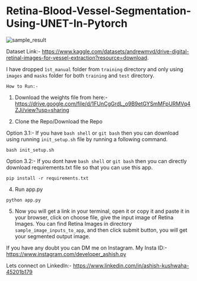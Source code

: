 # Retina-Blood-Vessel-Segmentation-Using-UNET-In-Pytorch

![sample_result](https://user-images.githubusercontent.com/59412013/214139567-8379fa0a-9b02-412e-add0-600e3a64a5c0.png)




Dataset Link:- https://www.kaggle.com/datasets/andrewmvd/drive-digital-retinal-images-for-vessel-extraction?resource=download. 

I have dropped `1st_manual` folder from `training` directory and only using `images` and `masks` folder for both `training` and `test` directory.


`How to Run:-`

1) Download the weights file from here:- https://drive.google.com/file/d/1FUnCgGrdL_o9B9etGYSmMFpURMVq4ZJi/view?usp=sharing

2) Clone the Repo/Download the Repo


Option 3.1:- If you have `bash shell` or `git bash` then you can download using running `init_setup.sh` file by running a following command. 
```
bash init_setup.sh
```

Option 3.2:- If you dont have `bash shell` or `git bash` then you can directly download requirements.txt file so that you can use this app.
```
pip install -r requirements.txt
```


4) Run app.py
```
python app.py
```

5) Now you will get a link in your terminal, open it or copy it and paste it in your browser, click on choose file, give the input image of Retina Images. You can find Retina Images in directory `sample_image_inputs_to_app`, and then click submit button, you will get your segmented output image.











If you have any doubt you can DM me on Instagram.
My Insta ID:- https://www.instagram.com/developer_ashish.py

Lets connect on LinkedIn:- https://www.linkedin.com/in/ashish-kushwaha-45201b179

